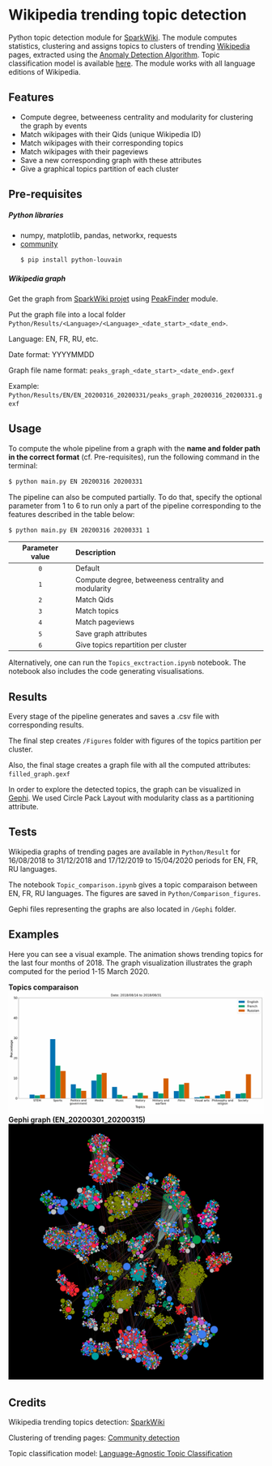 # Wikipedia trending topic detection

Python topic detection module for [SparkWiki](https://github.com/epfl-lts2/sparkwiki). The module computes statistics, clustering and assigns topics to clusters of trending [Wikipedia](https://www.wikipedia.org) pages, extracted using the [Anomaly Detection Algorithm](https://github.com/mizvol/anomaly-detection). Topic classification model is available [here](https://meta.wikimedia.org/wiki/Research:Language-Agnostic_Topic_Classification). The module works with all language editions of Wikipedia.

## Features
* Compute degree, betweeness centrality and modularity for clustering the graph by events
* Match wikipages with their Qids (unique Wikipedia ID)
* Match wikipages with their corresponding topics
* Match wikipages with their pageviews
* Save a new corresponding graph with these attributes
* Give a graphical topics partition of each cluster


## Pre-requisites
##### Python libraries
* numpy, matplotlib, pandas, networkx, requests
* [community](https://github.com/taynaud/python-louvain)
  ```bash
  $ pip install python-louvain
  ```

##### Wikipedia graph
Get the graph from [SparkWiki projet](https://github.com/epfl-lts2/sparkwiki) using [PeakFinder](https://github.com/epfl-lts2/sparkwiki/blob/master/src/main/scala/ch/epfl/lts2/wikipedia/PeakFinder.scala) module.

Put the graph file into a local folder `Python/Results/<Language>/<Language>_<date_start>_<date_end>`.

Language: EN, FR, RU, etc.
  
Date format: YYYYMMDD

Graph file name format: `peaks_graph_<date_start>_<date_end>.gexf`

Example: `Python/Results/EN/EN_20200316_20200331/peaks_graph_20200316_20200331.gexf`


## Usage
To compute the whole pipeline from a graph with the **name and folder path in the correct format** (cf. Pre-requisites), run the following command in the terminal:

```bash
$ python main.py EN 20200316 20200331
```

The pipeline can also be computed partially. To do that, specify the optional parameter from 1 to 6 to run only a part of the pipeline corresponding to the features described in the table below:

```bash
$ python main.py EN 20200316 20200331 1
```

| Parameter value        | Description                                                |
| :--------------------: | :--------------------------------------------------------- |
|           `0`          | Default                                                    |
|           `1`          | Compute degree, betweeness centrality and modularity       |
|           `2`          | Match Qids                                                 |
|           `3`          | Match topics                                               |
|           `4`          | Match pageviews                                            |
|           `5`          | Save graph attributes                                      |
|           `6`          | Give topics repartition per cluster                        |

Alternatively, one can run the `Topics_exctraction.ipynb` notebook. The notebook also includes the code generating visualisations. 

## Results
Every stage of the pipeline generates and saves a .csv file with corresponding results. 

The final step creates `/Figures` folder with figures of the topics partition per cluster.

Also, the final stage creates a graph file with all the computed attributes: `filled_graph.gexf`

In order to explore the detected topics, the graph can be visualized in [Gephi](https://gephi.org). We used Circle Pack Layout with modularity class as a partitioning attribute.


## Tests
Wikipedia graphs of trending pages are available in `Python/Result` for 16/08/2018 to 31/12/2018 and 17/12/2019 to 15/04/2020 periods for EN, FR, RU languages.

The notebook `Topic_comparison.ipynb` gives a topic comparaison between EN, FR, RU languages. The figures are saved in `Python/Comparison_figures`.

Gephi files representing the graphs are also located in `/Gephi` folder.


## Examples

Here you can see a visual example. The animation shows trending topics for the last four months of 2018. The graph visualization illustrates the graph computed for the period 1-15 March 2020.

**Topics comparaison**
![Topics comparaison](https://raw.githubusercontent.com/etiennechlt/Wikipedia/master/Python/Figures_comparison/bar.gif)
**Gephi graph (EN\_20200301\_20200315)**
![Gephi graph example (EN\_20200301\_20200315)](https://raw.githubusercontent.com/etiennechlt/Wikipedia/master/Gephi/Figures/EN_20200301_20200315.png)



## Credits

Wikipedia trending topics detection: [SparkWiki](https://github.com/epfl-lts2/sparkwiki)

Clustering of trending pages: [Community detection](https://github.com/taynaud/python-louvain)

Topic classification model: [Language-Agnostic Topic Classification](https://github.com/geohci/wikidata-topic-model)
